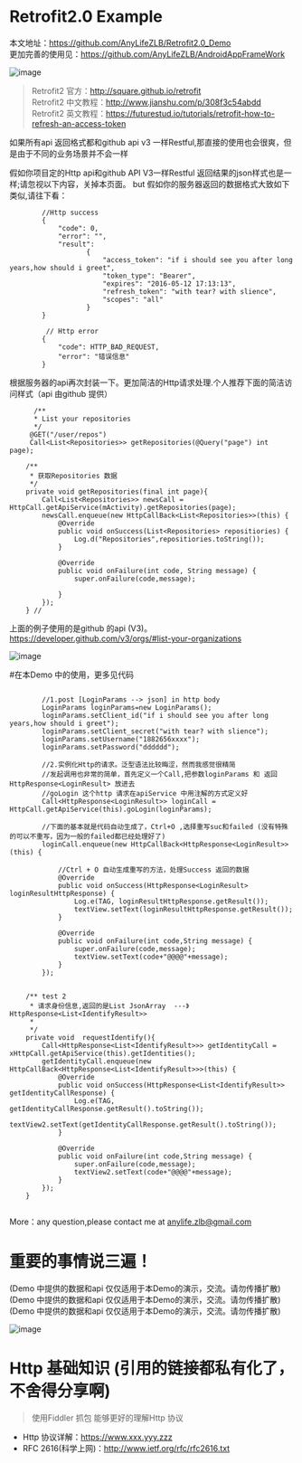 # Retrofit2.0 Example   
本文地址：https://github.com/AnyLifeZLB/Retrofit2.0_Demo   
更加完善的使用见：https://github.com/AnyLifeZLB/AndroidAppFrameWork  

![image](https://github.com/AnyLifeZLB/Retrofit2.0_Demo/raw/master/banner.jpg)

>  Retrofit2 官方：http://square.github.io/retrofit  
>  Retrofit2 中文教程：http://www.jianshu.com/p/308f3c54abdd  
>  Retrofit2 英文教程：https://futurestud.io/tutorials/retrofit-how-to-refresh-an-access-token


如果所有api 返回格式都和github api v3 一样Restful,那直接的使用也会很爽，但是由于不同的业务场景并不会一样

假如你项目定的Http api和github API V3一样Restful 返回结果的json样式也是一样;请忽视以下内容，关掉本页面。
but 假如你的服务器返回的数据格式大致如下类似,请往下看：

```
        //Http success
        {
            "code": 0, 
            "error": "",
            "result":
                   {
                       "access_token": "if i should see you after long years,how should i greet",
                       "token_type": "Bearer",
                       "expires": "2016-05-12 17:13:13",
                       "refresh_token": "with tear? with slience",
                       "scopes": "all"
                   }
        }
        
         // Http error
        {
            "code": HTTP_BAD_REQUEST,
            "error": "错误信息"
        }
```

根据服务器的api再次封装一下。更加简洁的Http请求处理.个人推荐下面的简洁访问样式（api 由github 提供）
```
      /**
      * List your repositories
      */
     @GET("/user/repos")
     Call<List<Repositories>> getRepositories(@Query("page") int page);
    
    /**
	 * 获取Repositories 数据
	 */
	private void getRepositories(final int page){
		Call<List<Repositories>> newsCall = HttpCall.getApiService(mActivity).getRepositories(page);
		newsCall.enqueue(new HttpCallBack<List<Repositories>>(this) {
			@Override
			public void onSuccess(List<Repositories> repositiories) {
				Log.d("Repositories",repositiories.toString());
			}

			@Override
			public void onFailure(int code, String message) {
			    super.onFailure(code,message);

			}
		});
	} //
```
上面的例子使用的是github 的api (V3)。  https://developer.github.com/v3/orgs/#list-your-organizations

![image](https://github.com/AnyLifeZLB/Retrofit2.0_Demo/raw/master/banner.jpg)



#在本Demo 中的使用，更多见代码
```

        //1.post [LoginParams --> json] in http body
        LoginParams loginParams=new LoginParams();
        loginParams.setClient_id("if i should see you after long years,how should i greet");
        loginParams.setClient_secret("with tear? with slience");
        loginParams.setUsername("1882656xxxx");
        loginParams.setPassword("dddddd");

        //2.实例化Http的请求。泛型语法比较晦涩，然而我感觉很精简
        //发起调用也非常的简单，首先定义一个Call,把参数loginParams 和 返回 HttpResponse<LoginResult> 放进去
        //goLogin 这个http 请求在apiService 中用注解的方式定义好
        Call<HttpResponse<LoginResult>> loginCall = HttpCall.getApiService(this).goLogin(loginParams);

        //下面的基本就是代码自动生成了，Ctrl+O ,选择重写suc和failed (没有特殊的可以不重写，因为一般的failed都已经处理好了)
        loginCall.enqueue(new HttpCallBack<HttpResponse<LoginResult>>(this) {

            //Ctrl + O 自动生成重写的方法，处理Success 返回的数据
            @Override
            public void onSuccess(HttpResponse<LoginResult> loginResultHttpResponse) {
                Log.e(TAG, loginResultHttpResponse.getResult());
                textView.setText(loginResultHttpResponse.getResult());
            }

            @Override
            public void onFailure(int code,String message) {
            	super.onFailure(code,message);
                textView.setText(code+"@@@@"+message);
            }
        });
        
        
    /** test 2
     * 请求身份信息,返回的是List JsonArray  ---》  HttpResponse<List<IdentifyResult>>
     *
     */
    private void  requestIdentify(){
        Call<HttpResponse<List<IdentifyResult>>> getIdentityCall = xHttpCall.getApiService(this).getIdentities(); 
        getIdentityCall.enqueue(new HttpCallBack<HttpResponse<List<IdentifyResult>>>(this) {
            @Override
            public void onSuccess(HttpResponse<List<IdentifyResult>> getIdentityCallResponse) {
                Log.e(TAG, getIdentityCallResponse.getResult().toString());
                textView2.setText(getIdentityCallResponse.getResult().toString());
            }

            @Override
            public void onFailure(int code,String message) {
            	super.onFailure(code,message);
                textView2.setText(code+"@@@@"+message);
            }
        });
    }
        
```
More：any question,please contact me at anylife.zlb@gmail.com

# 重要的事情说三遍！
(Demo 中提供的数据和api 仅仅适用于本Demo的演示，交流。请勿传播扩散)
(Demo 中提供的数据和api 仅仅适用于本Demo的演示，交流。请勿传播扩散)
(Demo 中提供的数据和api 仅仅适用于本Demo的演示，交流。请勿传播扩散)


![image](https://github.com/AnyLifeZLB/Retrofit2.0_Demo/raw/master/1111.png)


# Http 基础知识   (引用的链接都私有化了，不舍得分享啊)
> 使用Fiddler 抓包 能够更好的理解Http 协议

- Http 协议详解：https://www.xxx.yyy.zzz
- RFC 2616(科学上网)：http://www.ietf.org/rfc/rfc2616.txt

